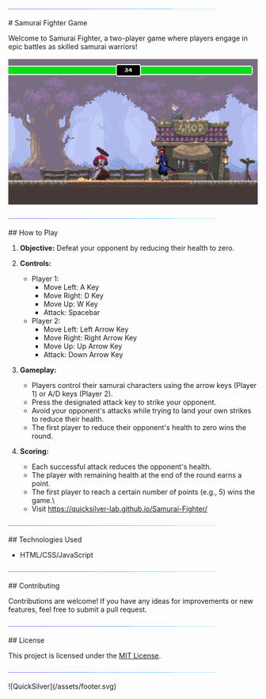 <p align="center">
<img src="/assets/line.gif">             
</p>
# Samurai Fighter Game

Welcome to Samurai Fighter, a two-player game where players engage in epic battles as skilled samurai warriors!

![Samurai Fighter Game](samurai_fighter_game.png)
<p align="center">
<img src="/assets/line.gif">             
</p>
## How to Play

1. **Objective:** Defeat your opponent by reducing their health to zero.

2. **Controls:**
   - Player 1:
     - Move Left: A Key
     - Move Right: D Key
     - Move Up: W Key
     - Attack: Spacebar
   - Player 2:
     - Move Left: Left Arrow Key
     - Move Right: Right Arrow Key
     - Move Up: Up Arrow Key
     - Attack: Down Arrow Key
   
3. **Gameplay:**
   - Players control their samurai characters using the arrow keys (Player 1) or A/D keys (Player 2).
   - Press the designated attack key to strike your opponent.
   - Avoid your opponent's attacks while trying to land your own strikes to reduce their health.
   - The first player to reduce their opponent's health to zero wins the round.

4. **Scoring:**
   - Each successful attack reduces the opponent's health.
   - The player with remaining health at the end of the round earns a point.
   - The first player to reach a certain number of points (e.g., 5) wins the game.\
   - Visit https://quicksilver-lab.github.io/Samurai-Fighter/
<p align="center">
<img src="/assets/line.gif">             
</p>
## Technologies Used

- HTML/CSS/JavaScript
<p align="center">
<img src="/assets/line.gif">             
</p>
## Contributing

Contributions are welcome! If you have any ideas for improvements or new features, feel free to submit a pull request.
<p align="center">
<img src="/assets/line.gif">             
</p>
## License

This project is licensed under the [MIT License](LICENSE).
<p align="center">
<img src="/assets/line.gif">             
</p>
![QuickSilver](/assets/footer.svg)
